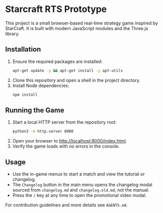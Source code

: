 # Starcraft RTS Prototype

This project is a small browser-based real-time strategy game inspired by StarCraft. It is built with modern JavaScript modules and the Three.js library.

## Installation
1. Ensure the required packages are installed:
   ```bash
   apt-get update -y && apt-get install -y apt-utils
   ```
2. Clone this repository and open a shell in the project directory.
3. Install Node dependencies:
   ```bash
   npm install
   ```

## Running the Game
1. Start a local HTTP server from the repository root:
   ```bash
   python3 -m http.server 8000
   ```
2. Open your browser to [http://localhost:8000/index.html](http://localhost:8000/index.html).
3. Verify the game loads with no errors in the console.

## Usage
- Use the in-game menus to start a match and view the tutorial or changelog.
- The `Changelog` button in the main menu opens the changelog modal sourced from `changelog.md` and `changelog.old.md`, not the manual.
- Press the `/` key at any time to open the promotional video modal.

For contribution guidelines and more details see `AGENTS.md`.
